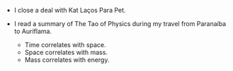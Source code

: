- I close a deal with Kat Laços Para Pet.

- I read a summary of The Tao of Physics during my travel from Paranaíba to Auriflama.
  - Time correlates with space.
  - Space correlates with mass.
  - Mass correlates with energy.
